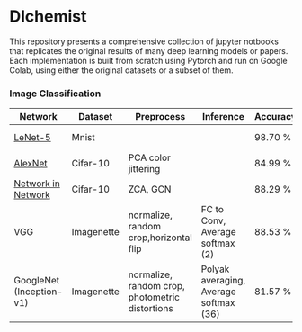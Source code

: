 # Dlchemist


This repository presents a comprehensive collection of jupyter notbooks that replicates the original results of many deep learning models or papers. Each implementation is built from scratch using Pytorch and run on Google Colab, using either the original datasets or a subset of them.


### Image Classification

| Network | Dataset | Preprocess | Inference | Accuracy | Status |
| --------| --------| -----------|----------| ------ | ---- |
|  [LeNet-5](https://github.com/kevinkevin556/Dlchemist/blob/main/lenet5.ipynb) | Mnist |  | | 98.70 % | ![Writing](https://img.shields.io/static/v1.svg?label=&message=Writing&color=yellow)
| [AlexNet](https://github.com/kevinkevin556/Dlchemist/blob/main/alexnet.ipynb) | Cifar-10 |  PCA color jittering| | 84.99 % | ![Writing](https://img.shields.io/static/v1.svg?label=&message=Writing&color=yellow)
|[Network in Network](https://github.com/kevinkevin556/Dlchemist/blob/main/nin2.ipynb) | Cifar-10 | ZCA, GCN | | 88.29 % | ![Writing](https://img.shields.io/static/v1.svg?label=&message=Writing&color=yellow)
| VGG | Imagenette | normalize, random crop,horizontal flip | FC to Conv, Average softmax (2)| 88.53 % | ![Writing](https://img.shields.io/static/v1.svg?label=&message=Writing&color=yellow)
| GoogleNet (Inception-v1) | Imagenette | normalize, random crop, photometric distortions | Polyak averaging, Average softmax (36) | 81.57 % | ![Building](https://img.shields.io/static/v1.svg?label=&message=Building&color=red)
